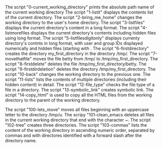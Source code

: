 The script "0-current_working_directory" prints the absolute path name of the current working directory
The script "1-listit" displays the contents list of the current directory.
The script "2-bring_me_home" changes the working directory to the user's home directory.
The script "3-listfiles" displays the current directory's content in a long format.
The script "4-listmorefiles displays the current directory's contents including hidden files using long format.
The script "5-listfilesdigitonly" displays currenty directory's contnts in long format, with user and group IDs displayed numerically and hidden files (starting with .
The script "6-firstdirectory" creates the directory my_first_directory in the directory /tmp/.
The script "7-movethatfile" moves the file betty from /tmp/ to /tmp/my_first_directory.
The script "8-firstdelete" deletes the file /tmp/my_first_directory/betty.
The script "9-firstdirdeletion" deletes the directory /tmp/my_first_directory.
The script "10-back" changes the working directory to the previous one.
The script "11-lists" lists the contents of multiple directories (including their hidden content) in detail.
The script "12-file_type" checks the file type of a file in a directory.
The script "13-symbolic_link" creates symbolic link.
The script "14-copy_html" is used to copy all the HTML files from the working directory to the parent of the working directory.

The script "100-lets_move" moves all files beginning with an uppercase letter to the directory /tmp/u.
The scripy "101-clean_emacs deletes all files in the current working directory that end with the character ~.
The script "102-tree" creates three directories.
The script "103-commas" lists the content of the working directory in ascending numeric order, separated by commas and with directores identified with a forward slash after the directory name.

